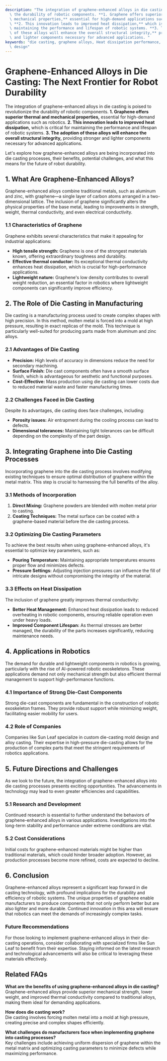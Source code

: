 ```yaml
---
description: "The integration of graphene-enhanced alloys in die casting is poised to revolutionize\
  \ the durability of robotic components. **1. Graphene offers superior thermal and\
  \ mechanical properties,** essential for high-demand applications such as robotics.\
  \ **2. This innovation leads to improved heat dissipation,** which is critical for\
  \ maintaining the performance and lifespan of robotic systems. **3. The adoption\
  \ of these alloys will enhance the overall structural integrity,** providing stronger\
  \ and lighter components necessary for advanced applications. "
keywords: "die casting, graphene alloys, Heat dissipation performance, Heat dissipation optimization\
  \ design"
---
```

# Graphene-Enhanced Alloys in Die Casting: The Next Frontier for Robot Durability

The integration of graphene-enhanced alloys in die casting is poised to revolutionize the durability of robotic components. **1. Graphene offers superior thermal and mechanical properties,** essential for high-demand applications such as robotics. **2. This innovation leads to improved heat dissipation,** which is critical for maintaining the performance and lifespan of robotic systems. **3. The adoption of these alloys will enhance the overall structural integrity,** providing stronger and lighter components necessary for advanced applications. 

Let's explore how graphene-enhanced alloys are being incorporated into die casting processes, their benefits, potential challenges, and what this means for the future of robot durability.

## **1. What Are Graphene-Enhanced Alloys?**

Graphene-enhanced alloys combine traditional metals, such as aluminum and zinc, with graphene—a single layer of carbon atoms arranged in a two-dimensional lattice. The inclusion of graphene significantly alters the physical properties of the base metal, leading to improvements in strength, weight, thermal conductivity, and even electrical conductivity.

### **1.1 Characteristics of Graphene**

Graphene exhibits several characteristics that make it appealing for industrial applications:

- **High tensile strength:** Graphene is one of the strongest materials known, offering extraordinary toughness and durability.
- **Effective thermal conductor:** Its exceptional thermal conductivity enhances heat dissipation, which is crucial for high-performance applications.
- **Lightweight nature:** Graphene's low density contributes to overall weight reduction, an essential factor in robotics where lightweight components can significantly improve efficiency.

## **2. The Role of Die Casting in Manufacturing**

Die casting is a manufacturing process used to create complex shapes with high precision. In this method, molten metal is forced into a mold at high pressure, resulting in exact replicas of the mold. This technique is particularly well-suited for producing parts made from aluminum and zinc alloys.

### **2.1 Advantages of Die Casting**

- **Precision:** High levels of accuracy in dimensions reduce the need for secondary machining.
- **Surface Finish:** Die cast components often have a smooth surface finish, which is advantageous for aesthetic and functional purposes.
- **Cost-Effective:** Mass production using die casting can lower costs due to reduced material waste and faster manufacturing times.

### **2.2 Challenges Faced in Die Casting**

Despite its advantages, die casting does face challenges, including:

- **Porosity issues:** Air entrapment during the cooling process can lead to defects.
- **Dimensional tolerances:** Maintaining tight tolerances can be difficult depending on the complexity of the part design.

## **3. Integrating Graphene into Die Casting Processes**

Incorporating graphene into the die casting process involves modifying existing techniques to ensure optimal distribution of graphene within the metal matrix. This step is crucial to harnessing the full benefits of the alloy.

### **3.1 Methods of Incorporation**

1. **Direct Mixing:** Graphene powders are blended with molten metal prior to casting.
2. **Coating Techniques:** The metal surface can be coated with a graphene-based material before the die casting process.

### **3.2 Optimizing Die Casting Parameters**

To achieve the best results when using graphene-enhanced alloys, it's essential to optimize key parameters, such as:

- **Pouring Temperature:** Maintaining appropriate temperatures ensures proper flow and minimizes defects.
- **Pressure Settings:** Adjusting injection pressures can influence the fill of intricate designs without compromising the integrity of the material.

### **3.3 Effects on Heat Dissipation**

The inclusion of graphene greatly improves thermal conductivity:

- **Better Heat Management:** Enhanced heat dissipation leads to reduced overheating in robotic components, ensuring reliable operation even under heavy loads.
- **Improved Component Lifespan:** As thermal stresses are better managed, the durability of the parts increases significantly, reducing maintenance needs.

## **4. Applications in Robotics**

The demand for durable and lightweight components in robotics is growing, particularly with the rise of AI-powered robotic exoskeletons. These applications demand not only mechanical strength but also efficient thermal management to support high-performance functions. 

### **4.1 Importance of Strong Die-Cast Components**

Strong die-cast components are fundamental in the construction of robotic exoskeleton frames. They provide robust support while minimizing weight, facilitating easier mobility for users. 

### **4.2 Role of Companies**

Companies like Sun Leaf specialize in custom die-casting mold design and alloy casting. Their expertise in high-pressure die-casting allows for the production of complex parts that meet the stringent requirements of robotics applications.

## **5. Future Directions and Challenges**

As we look to the future, the integration of graphene-enhanced alloys into die casting processes presents exciting opportunities. The advancements in technology may lead to even greater efficiencies and capabilities.

### **5.1 Research and Development**

Continued research is essential to further understand the behaviors of graphene-enhanced alloys in various applications. Investigations into the long-term stability and performance under extreme conditions are vital.

### **5.2 Cost Considerations**

Initial costs for graphene-enhanced materials might be higher than traditional materials, which could hinder broader adoption. However, as production processes become more refined, costs are expected to decline.

## **6. Conclusion**

Graphene-enhanced alloys represent a significant leap forward in die casting technology, with profound implications for the durability and efficiency of robotic systems. The unique properties of graphene enable manufacturers to produce components that not only perform better but are also lighter and more durable. Continued innovation in this area will ensure that robotics can meet the demands of increasingly complex tasks.

### **Future Recommendations**

For those looking to implement graphene-enhanced alloys in their die-casting operations, consider collaborating with specialized firms like Sun Leaf to benefit from their expertise. Staying informed on the latest research and technological advancements will also be critical to leveraging these materials effectively.

## Related FAQs

**What are the benefits of using graphene-enhanced alloys in die casting?**  
Graphene-enhanced alloys provide superior mechanical strength, lower weight, and improved thermal conductivity compared to traditional alloys, making them ideal for demanding applications.

**How does die casting work?**  
Die casting involves forcing molten metal into a mold at high pressure, creating precise and complex shapes efficiently.

**What challenges do manufacturers face when implementing graphene into casting processes?**  
Key challenges include achieving uniform dispersion of graphene within the metal matrix and optimizing casting parameters to minimize defects while maximizing performance.
